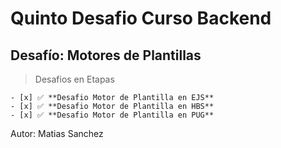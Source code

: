 # Quinto Desafio Curso Backend

## Desafío: Motores de Plantillas

> Desafios en Etapas

```
- [x] ✅ **Desafio Motor de Plantilla en EJS**
- [x] ✅ **Desafio Motor de Plantilla en HBS**
- [x] ✅ **Desafio Motor de Plantilla en PUG**

```

Autor: Matias Sanchez
